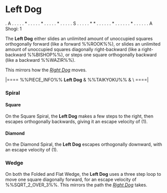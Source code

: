 # Left Dog

<div class = "movement">
. A . . . .
. * . . . .
. * . . . .
. * . . . .
. S . . . .
. * * . . .
. . . * . .
. . . . * .
. . . . . A
Shogi: 1
</div>

The **Left Dog** either slides an unlimited amount of unoccupied squares 
orthogonally forward (like a forward %%ROOK%%), or slides an unlimited
amount of unoccupied squares diagonally right-backward (like a right-backward
%%BISHOP%%), or steps one square orthogonally backward (like a backward
%%WAZIR%%).

This mirrors how the [*Right Dog*](right_dog.html) moves.

|====
%%PIECE_INFO%%
  **Left Dog**
& %%TAIKYOKU%%
& \\
====|

### Spiral

#### Square

On the Square Spiral, the **Left Dog** makes a few steps to the
right, then escapes orthogonally backwards, giving it an escape
velocity of \(1\).

#### Diamond

On the Diamond Spiral, the **Left Dog** escapes orthogonally
downward, with an escape velocity of \(1\).

### Wedge

On both the Folded and Flat Wedge, the **Left Dog** uses a three
step loop to move one square diagonally forward, for an escape
velocity of %%SQRT_2_OVER_3%%. This mirrors the path the
[*Right Dog*](right_dog.html) takes.
